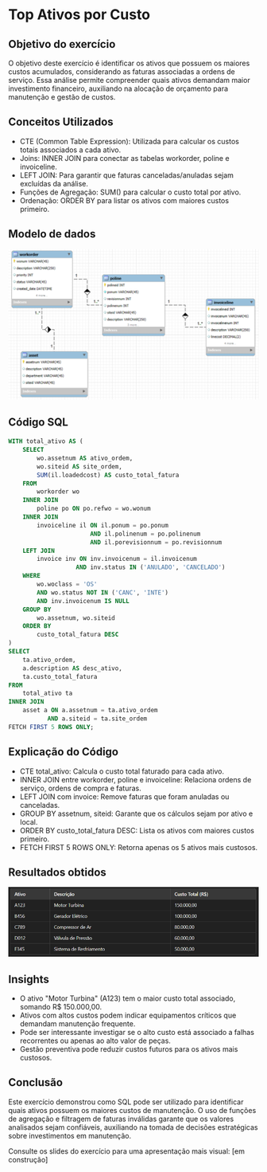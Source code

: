# Top Ativos por Custo

## Objetivo do exercício
O objetivo deste exercício é identificar os ativos que possuem os maiores custos acumulados, considerando as faturas associadas a ordens de serviço. Essa análise permite compreender quais ativos demandam maior investimento financeiro, auxiliando na alocação de orçamento para manutenção e gestão de custos.

## Conceitos Utilizados
- CTE (Common Table Expression): Utilizada para calcular os custos totais associados a cada ativo.
- Joins: INNER JOIN para conectar as tabelas workorder, poline e invoiceline.
- LEFT JOIN: Para garantir que faturas canceladas/anuladas sejam excluídas da análise.
- Funções de Agregação: SUM() para calcular o custo total por ativo.
- Ordenação: ORDER BY para listar os ativos com maiores custos primeiro.

## Modelo de dados
![Diagrama do Exercício 8](../../assets/diagrams/ex08_der.png)

## Código SQL
```sql
WITH total_ativo AS (
    SELECT
        wo.assetnum AS ativo_ordem,
        wo.siteid AS site_ordem,
        SUM(il.loadedcost) AS custo_total_fatura
    FROM
        workorder wo
    INNER JOIN
        poline po ON po.refwo = wo.wonum
    INNER JOIN
        invoiceline il ON il.ponum = po.ponum
                       AND il.polinenum = po.polinenum
                       AND il.porevisionnum = po.revisionnum
    LEFT JOIN
        invoice inv ON inv.invoicenum = il.invoicenum
                   AND inv.status IN ('ANULADO', 'CANCELADO')
    WHERE
        wo.woclass = 'OS'
        AND wo.status NOT IN ('CANC', 'INTE')
        AND inv.invoicenum IS NULL
    GROUP BY
        wo.assetnum, wo.siteid
    ORDER BY
        custo_total_fatura DESC
)
SELECT
    ta.ativo_ordem,
    a.description AS desc_ativo,
    ta.custo_total_fatura
FROM
    total_ativo ta
INNER JOIN
    asset a ON a.assetnum = ta.ativo_ordem
           AND a.siteid = ta.site_ordem
FETCH FIRST 5 ROWS ONLY;
```

## Explicação do Código
- CTE total_ativo: Calcula o custo total faturado para cada ativo.
- INNER JOIN entre workorder, poline e invoiceline: Relaciona ordens de serviço, ordens de compra e faturas.
- LEFT JOIN com invoice: Remove faturas que foram anuladas ou canceladas.
- GROUP BY assetnum, siteid: Garante que os cálculos sejam por ativo e local.
- ORDER BY custo_total_fatura DESC: Lista os ativos com maiores custos primeiro.
- FETCH FIRST 5 ROWS ONLY: Retorna apenas os 5 ativos mais custosos.

## Resultados obtidos
![Diagrama do Exercício 8](../../assets/images/ex08_results.png)

## Insights
- O ativo "Motor Turbina" (A123) tem o maior custo total associado, somando R$ 150.000,00.
- Ativos com altos custos podem indicar equipamentos críticos que demandam manutenção frequente.
- Pode ser interessante investigar se o alto custo está associado a falhas recorrentes ou apenas ao alto valor de peças.
- Gestão preventiva pode reduzir custos futuros para os ativos mais custosos.

## Conclusão
Este exercício demonstrou como SQL pode ser utilizado para identificar quais ativos possuem os maiores custos de manutenção. O uso de funções de agregação e filtragem de faturas inválidas garante que os valores analisados sejam confiáveis, auxiliando na tomada de decisões estratégicas sobre investimentos em manutenção.

Consulte os slides do exercício para uma apresentação mais visual: [em construção]

